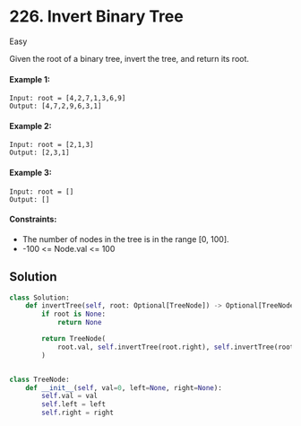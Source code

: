 # 226. Invert Binary Tree

Easy

Given the root of a binary tree, invert the tree, and return its root.

#### Example 1:

```
Input: root = [4,2,7,1,3,6,9]
Output: [4,7,2,9,6,3,1]
```

#### Example 2:

```
Input: root = [2,1,3]
Output: [2,3,1]
```

#### Example 3:

```
Input: root = []
Output: []
```

#### Constraints:

- The number of nodes in the tree is in the range [0, 100].
- -100 <= Node.val <= 100

## Solution

```python
class Solution:
    def invertTree(self, root: Optional[TreeNode]) -> Optional[TreeNode]:
        if root is None:
            return None

        return TreeNode(
            root.val, self.invertTree(root.right), self.invertTree(root.left)
        )


class TreeNode:
    def __init__(self, val=0, left=None, right=None):
        self.val = val
        self.left = left
        self.right = right
```
